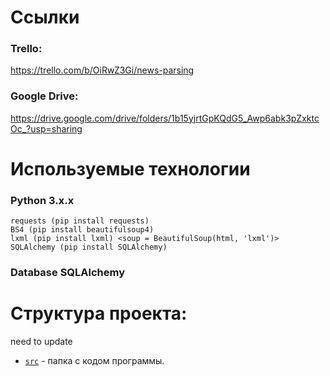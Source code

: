 # Ссылки

### Trello:
https://trello.com/b/OiRwZ3Gi/news-parsing

### Google Drive:
https://drive.google.com/drive/folders/1b15yjrtGpKQdG5_Awp6abk3pZxktcOc_?usp=sharing


# Используемые технологии

### Python 3.x.x
    requests (pip install requests)
    BS4 (pip install beautifulsoup4)
    lxml (pip install lxml) <soup = BeautifulSoup(html, 'lxml')>
    SQLAlchemy (pip install SQLAlchemy)

### Database SQLAlchemy

# Структура проекта:
need to update
- [`src`](src) - папка с кодом программы.
